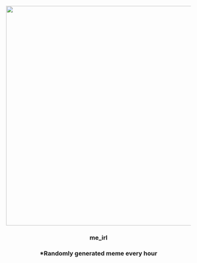 <p align="center">
        <img src="https://i.redd.it/q2c729gkucn81.jpg" width="600" height="600">
        </p>
        <h3 align="center">me_irl</h3>
        <h3 align="center">*Randomly generated meme every hour</h3>
    